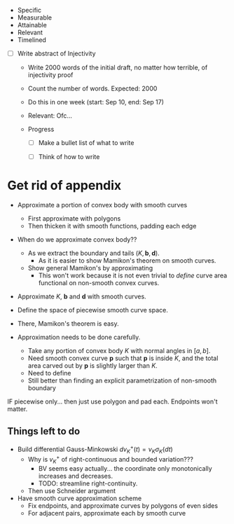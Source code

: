 - Specific
- Measurable
- Attainable
- Relevant
- Timelined

- [ ] Write abstract of Injectivity
	- Write 2000 words of the initial draft, no matter how terrible, of injectivity proof
	- Count the number of words. Expected: 2000
	- Do this in one week (start: Sep 10, end: Sep 17)
	- Relevant: Ofc...

	- Progress
		- [ ] Make a bullet list of what to write
		- [ ] Think of how to write


# Get rid of appendix

- Approximate a portion of convex body with smooth curves
	- First approximate with polygons
	- Then thicken it with smooth functions, padding each edge

- When do we approximate convex body??
	- As we extract the boundary and tails $(K, \mathbf{b}, \mathbf{d})$.
		- As it is easier to show Mamikon's theorem on smooth curves.
	- Show general Mamikon's by approximating
		- This won't work because it is not even trivial to _define_ curve area functional on non-smooth convex curves.

- Approximate $K$, $\mathbf{b}$ and $\mathbf{d}$ with smooth curves.
- Define the space of piecewise smooth curve space.
- There, Mamikon's theorem is easy.

- Approximation needs to be done carefully.
	- Take any portion of convex body $K$ with normal angles in $[a, b]$.
	- Need smooth convex curve $\mathbf{p}$ such that $\mathbf{p}$ is inside $K$, and the total area carved out by $\mathbf{p}$ is slightly larger than $K$.
	- Need to define 
	- Still better than finding an explicit parametrization of non-smooth boundary

IF piecewise only... then just use polygon and pad each. Endpoints won't matter.

## Things left to do

- Build differential Gauss-Minkowski $d v_K^+(t) = \nu_K \sigma_K(dt)$
	- Why is $v_K^+$ of right-continuous and bounded variation???
		- BV seems easy actually... the coordinate only monotonically increases and decreases.
		- TODO: streamline right-continuity. 
	- Then use Schneider argument
- Have smooth curve approximation scheme
	- Fix endpoints, and approximate curves by polygons of even sides
	- For adjacent pairs, approximate each by smooth curve